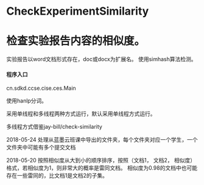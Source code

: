 # CheckExperimentSimilarity
检查实验报告内容的相似度。
=====
实验报告以word文档形式存在，doc或docx为扩展名。 使用simhash算法检测。

#### 程序入口
<p> cn.sdkd.ccse.cise.ces.Main</p>


<p> 使用hanlp分词。</p>
<p> 采用单线程和多线程两种方式运行，默认采用单线程方式运行。</p>
<p> 多线程方式借鉴jay-bill/check-similarity</p>


<p>2018-05-24 处理从蓝墨云班课中导出的文件夹，每个文件夹对应一个学生，一个文件夹中可能有多个提交文档</p>
<p>2018-05-20 按照相似度从大到小的顺序排序，按照（文档1， 文档2， 相似度）格式，若相似度为1，则非常大的概率是雷同文档。
           相似度为0.98的文档中也可能存在一些雷同的，比文档1是文档2的子集。</p>
